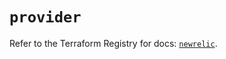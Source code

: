 # `provider`

Refer to the Terraform Registry for docs: [`newrelic`](https://registry.terraform.io/providers/newrelic/newrelic/3.35.2/docs).
